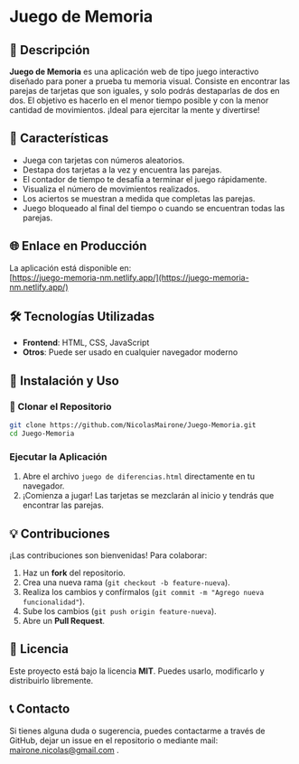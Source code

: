 # Juego de Memoria

## 📌 Descripción
**Juego de Memoria** es una aplicación web de tipo juego interactivo diseñado para poner a prueba tu memoria visual. Consiste en encontrar las parejas de tarjetas que son iguales, y solo podrás destaparlas de dos en dos. El objetivo es hacerlo en el menor tiempo posible y con la menor cantidad de movimientos. ¡Ideal para ejercitar la mente y divertirse!

## 🚀 Características
- Juega con tarjetas con números aleatorios.
- Destapa dos tarjetas a la vez y encuentra las parejas.
- El contador de tiempo te desafía a terminar el juego rápidamente.
- Visualiza el número de movimientos realizados.
- Los aciertos se muestran a medida que completas las parejas.
- Juego bloqueado al final del tiempo o cuando se encuentran todas las parejas.

## 🌐 Enlace en Producción
La aplicación está disponible en:  
[https://juego-memoria-nm.netlify.app/](https://juego-memoria-nm.netlify.app/)

## 🛠️ Tecnologías Utilizadas
- **Frontend**: HTML, CSS, JavaScript
- **Otros**: Puede ser usado en cualquier navegador moderno

## 📂 Instalación y Uso
### 🔹 Clonar el Repositorio
```bash
git clone https://github.com/NicolasMairone/Juego-Memoria.git
cd Juego-Memoria
```
### Ejecutar la Aplicación

1. Abre el archivo `juego de diferencias.html` directamente en tu navegador.
2. ¡Comienza a jugar! Las tarjetas se mezclarán al inicio y tendrás que encontrar las parejas.

## 💡 Contribuciones

¡Las contribuciones son bienvenidas! Para colaborar:

1. Haz un **fork** del repositorio.
2. Crea una nueva rama (`git checkout -b feature-nueva`).
3. Realiza los cambios y confírmalos (`git commit -m "Agrego nueva funcionalidad"`).
4. Sube los cambios (`git push origin feature-nueva`).
5. Abre un **Pull Request**.

## 📝 Licencia

Este proyecto está bajo la licencia **MIT**. Puedes usarlo, modificarlo y distribuirlo libremente.

## 📞 Contacto

Si tienes alguna duda o sugerencia, puedes contactarme a través de GitHub, dejar un issue en el repositorio o mediante mail: mairone.nicolas@gmail.com .
